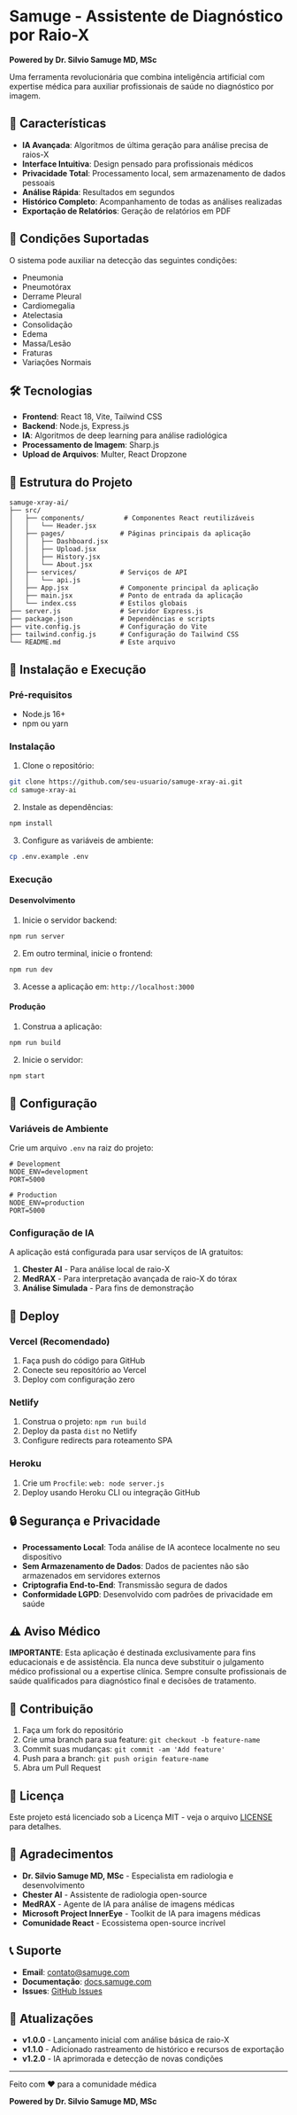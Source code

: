 # Samuge - Assistente de Diagnóstico por Raio-X

**Powered by Dr. Silvio Samuge MD, MSc**

Uma ferramenta revolucionária que combina inteligência artificial com expertise médica para auxiliar profissionais de saúde no diagnóstico por imagem.

## 🚀 Características

- **IA Avançada**: Algoritmos de última geração para análise precisa de raios-X
- **Interface Intuitiva**: Design pensado para profissionais médicos
- **Privacidade Total**: Processamento local, sem armazenamento de dados pessoais
- **Análise Rápida**: Resultados em segundos
- **Histórico Completo**: Acompanhamento de todas as análises realizadas
- **Exportação de Relatórios**: Geração de relatórios em PDF

## 🏥 Condições Suportadas

O sistema pode auxiliar na detecção das seguintes condições:

- Pneumonia
- Pneumotórax
- Derrame Pleural
- Cardiomegalia
- Atelectasia
- Consolidação
- Edema
- Massa/Lesão
- Fraturas
- Variações Normais

## 🛠️ Tecnologias

- **Frontend**: React 18, Vite, Tailwind CSS
- **Backend**: Node.js, Express.js
- **IA**: Algoritmos de deep learning para análise radiológica
- **Processamento de Imagem**: Sharp.js
- **Upload de Arquivos**: Multer, React Dropzone

## 📁 Estrutura do Projeto

```
samuge-xray-ai/
├── src/
│   ├── components/          # Componentes React reutilizáveis
│   │   └── Header.jsx
│   ├── pages/              # Páginas principais da aplicação
│   │   ├── Dashboard.jsx
│   │   ├── Upload.jsx
│   │   ├── History.jsx
│   │   └── About.jsx
│   ├── services/           # Serviços de API
│   │   └── api.js
│   ├── App.jsx             # Componente principal da aplicação
│   ├── main.jsx            # Ponto de entrada da aplicação
│   └── index.css           # Estilos globais
├── server.js               # Servidor Express.js
├── package.json            # Dependências e scripts
├── vite.config.js          # Configuração do Vite
├── tailwind.config.js      # Configuração do Tailwind CSS
└── README.md               # Este arquivo
```

## 🚀 Instalação e Execução

### Pré-requisitos

- Node.js 16+ 
- npm ou yarn

### Instalação

1. Clone o repositório:
```bash
git clone https://github.com/seu-usuario/samuge-xray-ai.git
cd samuge-xray-ai
```

2. Instale as dependências:
```bash
npm install
```

3. Configure as variáveis de ambiente:
```bash
cp .env.example .env
```

### Execução

#### Desenvolvimento

1. Inicie o servidor backend:
```bash
npm run server
```

2. Em outro terminal, inicie o frontend:
```bash
npm run dev
```

3. Acesse a aplicação em: `http://localhost:3000`

#### Produção

1. Construa a aplicação:
```bash
npm run build
```

2. Inicie o servidor:
```bash
npm start
```

## 🔧 Configuração

### Variáveis de Ambiente

Crie um arquivo `.env` na raiz do projeto:

```env
# Development
NODE_ENV=development
PORT=5000

# Production
NODE_ENV=production
PORT=5000
```

### Configuração de IA

A aplicação está configurada para usar serviços de IA gratuitos:

1. **Chester AI** - Para análise local de raio-X
2. **MedRAX** - Para interpretação avançada de raio-X do tórax
3. **Análise Simulada** - Para fins de demonstração

## 🚀 Deploy

### Vercel (Recomendado)

1. Faça push do código para GitHub
2. Conecte seu repositório ao Vercel
3. Deploy com configuração zero

### Netlify

1. Construa o projeto: `npm run build`
2. Deploy da pasta `dist` no Netlify
3. Configure redirects para roteamento SPA

### Heroku

1. Crie um `Procfile`: `web: node server.js`
2. Deploy usando Heroku CLI ou integração GitHub

## 🔒 Segurança e Privacidade

- **Processamento Local**: Toda análise de IA acontece localmente no seu dispositivo
- **Sem Armazenamento de Dados**: Dados de pacientes não são armazenados em servidores externos
- **Criptografia End-to-End**: Transmissão segura de dados
- **Conformidade LGPD**: Desenvolvido com padrões de privacidade em saúde

## ⚠️ Aviso Médico

**IMPORTANTE**: Esta aplicação é destinada exclusivamente para fins educacionais e de assistência. Ela nunca deve substituir o julgamento médico profissional ou a expertise clínica. Sempre consulte profissionais de saúde qualificados para diagnóstico final e decisões de tratamento.

## 🤝 Contribuição

1. Faça um fork do repositório
2. Crie uma branch para sua feature: `git checkout -b feature-name`
3. Commit suas mudanças: `git commit -am 'Add feature'`
4. Push para a branch: `git push origin feature-name`
5. Abra um Pull Request

## 📝 Licença

Este projeto está licenciado sob a Licença MIT - veja o arquivo [LICENSE](LICENSE) para detalhes.

## 🙏 Agradecimentos

- **Dr. Silvio Samuge MD, MSc** - Especialista em radiologia e desenvolvimento
- **Chester AI** - Assistente de radiologia open-source
- **MedRAX** - Agente de IA para análise de imagens médicas
- **Microsoft Project InnerEye** - Toolkit de IA para imagens médicas
- **Comunidade React** - Ecossistema open-source incrível

## 📞 Suporte

- **Email**: contato@samuge.com
- **Documentação**: [docs.samuge.com](https://docs.samuge.com)
- **Issues**: [GitHub Issues](https://github.com/seu-usuario/samuge-xray-ai/issues)

## 🔄 Atualizações

- **v1.0.0** - Lançamento inicial com análise básica de raio-X
- **v1.1.0** - Adicionado rastreamento de histórico e recursos de exportação
- **v1.2.0** - IA aprimorada e detecção de novas condições

---

Feito com ❤️ para a comunidade médica

**Powered by Dr. Silvio Samuge MD, MSc**
